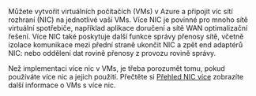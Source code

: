 Můžete vytvořit virtuálních počítačích (VMs) v Azure a připojit víc sítí rozhraní (NIC) na jednotlivé vaší VMs. Více NIC je povinné pro mnoho sítě virtuální spotřebiče, například aplikace doručení a sítě WAN optimalizační řešení. Více NIC také poskytuje další funkce správy přenosy sítě, včetně izolace komunikace mezi přední straně ukončit NIC a zpět end adaptérů NIC: nebo oddělení dat rovině přenosy z provozu rovině správy.

Než implementaci více nic v VMs, je třeba porozumět tomu, pokud používáte více nic a jejich použití. Přečtěte si [Přehled NIC více](../articles/virtual-network/virtual-networks-multiple-nics.md) zobrazíte další informace o VMs s více nic.
